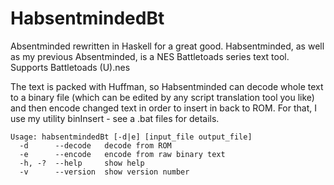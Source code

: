 HabsentmindedBt
=============

Absentminded rewritten in Haskell for a great good.
Habsentminded, as well as my previous Absentminded, is a NES Battletoads series text tool. Supports Battletoads (U).nes

The text is packed with Huffman, so Habsentminded can decode whole text to a binary file (which can be edited by any script translation tool you like) and then encode changed text in order to insert in back to ROM. For that, I use my utility binInsert - see a .bat files for details.


```
Usage: habsentmindedBt [-d|e] [input_file output_file]
  -d      --decode   decode from ROM
  -e      --encode   encode from raw binary text
  -h, -?  --help     show help
  -v      --version  show version number